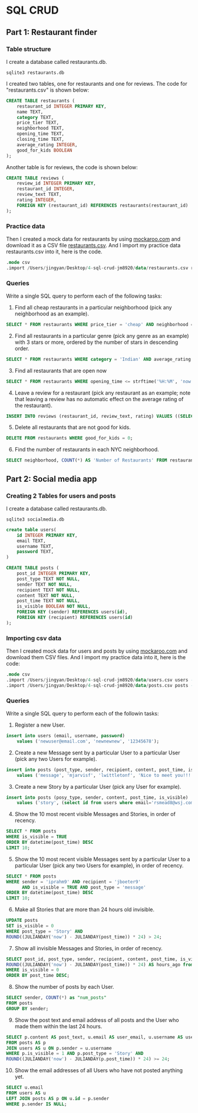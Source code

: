 # SQL CRUD

## Part 1: Restaurant finder
### Table structure
I create a database called restaurants.db.
```
sqlite3 restaurants.db
```
I created two tables, one for restaurants and one for reviews. 
The code for "restaurants.csv" is shown below:
```sql
CREATE TABLE restaurants (
    restaurant_id INTEGER PRIMARY KEY,
    name TEXT,
    category TEXT,
    price_tier TEXT,
    neighborhood TEXT,
    opening_time TEXT,
    closing_time TEXT,
    average_rating INTEGER,
    good_for_kids BOOLEAN
);
```
Another table is for reviews, the code is shown below:
```sql
CREATE TABLE reviews (
    review_id INTEGER PRIMARY KEY,
    restaurant_id INTEGER,
    review_text TEXT,
    rating INTEGER,
    FOREIGN KEY (restaurant_id) REFERENCES restaurants(restaurant_id)
);
```
### Practice data
Then I created a mock data for restaurants by using [mockaroo.com](https://mockaroo.com) and download it as a CSV file [restaurants.csv](). 
And I import my practice data restaurants.csv into it, here is the code.
```sql
.mode csv
.import /Users/jingyan/Desktop/4-sql-crud-jm8920/data/restaurants.csv restaurants --skip 1
```
### Queries
Write a single SQL query to perform each of the following tasks:
1. Find all cheap restaurants in a particular neighborhood (pick any neighborhood as an example).
```sql
SELECT * FROM restaurants WHERE price_tier = 'cheap' AND neighborhood = 'Harlem';
```
2. Find all restaurants in a particular genre (pick any genre as an example) with 3 stars or more, ordered by the number of stars in descending order.
```sql
SELECT * FROM restaurants WHERE category = 'Indian' AND average_rating >= 3 ORDER BY average_rating DESC;
```
3. Find all restaurants that are open now
```sql
SELECT * FROM restaurants WHERE opening_time <= strftime('%H:%M', 'now') AND closing_time >= strftime('%H:%M', 'now');
```
4. Leave a review for a restaurant (pick any restaurant as an example; note that leaving a review has no automatic effect on the average rating of the restaurant).
```sql
INSERT INTO reviews (restaurant_id, review_text, rating) VALUES ((SELECT restaurant_id FROM restaurants WHERE name = 'Burger Haven'), 'Delicious food!', 4);
```
5. Delete all restaurants that are not good for kids.
```sql
DELETE FROM restaurants WHERE good_for_kids = 0;
```
6. Find the number of restaurants in each NYC neighborhood.
```sql
SELECT neighborhood, COUNT(*) AS 'Number of Restaurants' FROM restaurants GROUP BY neighborhood;
```

## Part 2: Social media app
### Creating 2 Tables for users and posts
I create a database called restaurants.db.
```
sqlite3 socialmedia.db
```
```sql
create table users(
    id INTEGER PRIMARY KEY,
    email TEXT,
    username TEXT,
    password TEXT,
)
```
```sql
CREATE TABLE posts (
    post_id INTEGER PRIMARY KEY,
    post_type TEXT NOT NULL,
    sender TEXT NOT NULL,
    recipient TEXT NOT NULL,
    content TEXT NOT NULL,
    post_time TEXT NOT NULL,
    is_visible BOOLEAN NOT NULL,
    FOREIGN KEY (sender) REFERENCES users(id),
    FOREIGN KEY (recipient) REFERENCES users(id)
);
```

### Importing csv data
Then I created mock data for users and posts by using [mockaroo.com](https://mockaroo.com) and download them CSV files. 
And I import my practice data into it, here is the code:
```sql
.mode csv
.import /Users/jingyan/Desktop/4-sql-crud-jm8920/data/users.csv users --skip 1
.import /Users/jingyan/Desktop/4-sql-crud-jm8920/data/posts.csv posts --skip 1
```
### Queries
Write a single SQL query to perform each of the followin tasks:
1. Register a new User.
```sql
insert into users (email, username, password)
    values ('newuser@email.com', 'newnewnew', '12345678');
```
2. Create a new Message sent by a particular User to a particular User (pick any two Users for example).
```sql
insert into posts (post_type, sender, recipient, content, post_time, is_visible )
    values ('message', 'mjarvisf', 'lwittletonf', 'Nice to meet you!!!','2023/3/19 06:48', TRUE);
```

3. Create a new Story by a particular User (pick any User for example).
```sql
insert into posts (posy_type, sender, content, post_time, is_visible)
    values ('story', (select id from users where email='rsmead8@wsj.com','2023/3/19 06:48', TRUE), 'Enjoying a lovely afternoon!')
```

4. Show the 10 most recent visible Messages and Stories, in order of recency.
```sql
SELECT * FROM posts
WHERE is_visible = TRUE
ORDER BY datetime(post_time) DESC
LIMIT 10;
```

5. Show the 10 most recent visible Messages sent by a particular User to a particular User (pick any two Users for example), in order of recency.
```sql
SELECT * FROM posts
WHERE sender = 'iprahm9' AND recipient = 'jboeter9'
      AND is_visible = TRUE AND post_type = 'message'
ORDER BY datetime(post_time) DESC
LIMIT 10;
```

6. Make all Stories that are more than 24 hours old invisible.
```sql
UPDATE posts
SET is_visible = 0
WHERE post_type = 'Story' AND
ROUND((JULIANDAY('now') - JULIANDAY(post_time)) * 24) > 24;
```

7. Show all invisible Messages and Stories, in order of recency.
```sql
SELECT post_id, post_type, sender, recipient, content, post_time, is_visible, 
ROUND((JULIANDAY('now') - JULIANDAY(post_time)) * 24) AS hours_ago from posts
WHERE is_visible = 0
ORDER BY post_time DESC;
```
8. Show the number of posts by each User.
```sql
SELECT sender, COUNT(*) as "num_posts"
FROM posts
GROUP BY sender;
```

9. Show the post text and email address of all posts and the User who made them within the last 24 hours.
```sql
SELECT p.content AS post_text, u.email AS user_email, u.username AS user_name
FROM posts AS p
JOIN users AS u ON p.sender = u.username
WHERE p.is_visible = 1 AND p.post_type = 'Story' AND
ROUND((JULIANDAY('now') - JULIANDAY(p.post_time)) * 24) >= 24;
```

10. Show the email addresses of all Users who have not posted anything yet.
```sql
SELECT u.email
FROM users AS u
LEFT JOIN posts AS p ON u.id = p.sender
WHERE p.sender IS NULL;
```